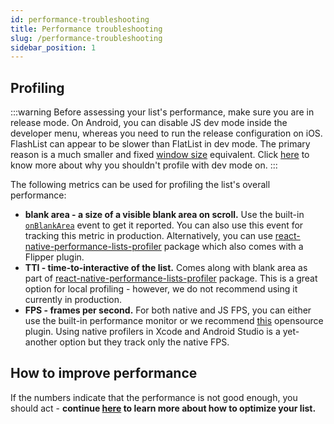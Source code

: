 ```yaml
---
id: performance-troubleshooting
title: Performance troubleshooting
slug: /performance-troubleshooting
sidebar_position: 1
---
```


## Profiling

:::warning
Before assessing your list's performance, make sure you are in release mode. On Android, you can disable JS dev mode inside the developer menu, whereas you need to run the release configuration on iOS.
FlashList can appear to be slower than FlatList in dev mode. The primary reason is a much smaller and fixed [window size](https://reactnative.dev/docs/virtualizedlist#windowsize) equivalent. Click [here](https://reactnative.dev/docs/performance#running-in-development-mode-devtrue) to know more about why you shouldn't profile with dev mode on.
:::

The following metrics can be used for profiling the list's overall performance:

- **blank area - a size of a visible blank area on scroll.** Use the built-in [`onBlankArea`](/usage#onBlankArea) event to get it reported. You can also use this event for tracking this metric in production. Alternatively, you can use [react-native-performance-lists-profiler](https://shopify.github.io/react-native-performance/docs/guides/react-native-performance-lists-profiler/) package which also comes with a Flipper plugin.
- **TTI - time-to-interactive of the list.** Comes along with blank area as part of [react-native-performance-lists-profiler](https://shopify.github.io/react-native-performance/docs/guides/react-native-performance-lists-profiler/) package. This is a great option for local profiling - however, we do not recommend using it currently in production.
- **FPS - frames per second.** For both native and JS FPS, you can either use the built-in performance monitor or we recommend [this](https://github.com/bamlab/react-native-performance) opensource plugin. Using native profilers in Xcode and Android Studio is a yet-another option but they track only the native FPS.

## How to improve performance

If the numbers indicate that the performance is not good enough, you should act - **continue [here](/fundamentals/performant-components) to learn more about how to optimize your list.**
